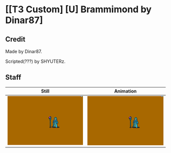 # [\[T3 Custom\] \[U\] Brammimond by Dinar87]

## Credit

Made by Dinar87.

Scripted(???) by SHYUTERz.

## Staff

| Still | Animation |
| :---: | :-------: |
| ![Staff still](./Staff_000.png) | ![Staff animation](./Staff.gif) |
